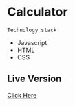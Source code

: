 # Calculator
```
Technology stack
```
- Javascript
- HTML
- CSS

## Live Version
[Click Here](https://manjeete.github.io/Calculator-App/)
